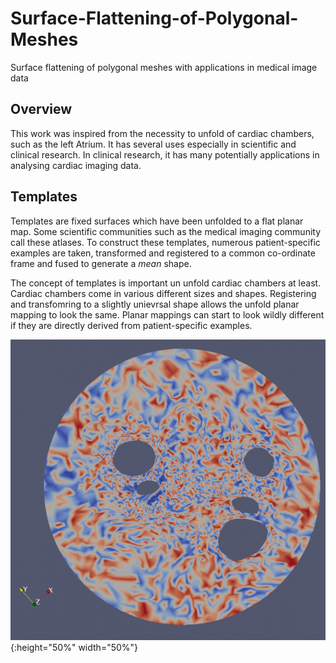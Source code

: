 # Surface-Flattening-of-Polygonal-Meshes
Surface flattening of polygonal meshes with applications in medical image data

## Overview 
This work was inspired from the necessity to unfold of cardiac chambers, such as the left Atrium. It has several uses especially in scientific and clinical research. In clinical research, it has many potentially applications in analysing cardiac imaging data.

## Templates
Templates are fixed surfaces which have been unfolded to a flat planar map. Some scientific communities such as the medical imaging community call these atlases. To construct these templates, numerous patient-specific examples are taken, transformed and registered to a common co-ordinate frame and fused to generate a *mean* shape.  

The concept of templates is important un unfold cardiac chambers at least. Cardiac chambers come in various different sizes and shapes. Registering and transfomring to a slightly unievrsal shape allows the unfold planar mapping to look the same. Planar mappings can start to look wildly different if they are directly derived from patient-specific examples. 

![Unfold example](/docs/img/circular_map.png){:height="50%" width="50%"}




